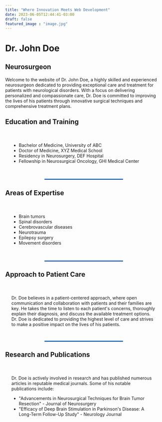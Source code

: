 ```yaml
---
title: "Where Innovation Meets Web Development"
date: 2023-06-05T12:44:41-03:00
draft: false
featured_image : "image.jpg"
---
```


<style>
/* Add your custom CSS here */
.container {
  max-width: 800px;
  margin: 0 auto;
  padding: 20px;
}

section {
  margin-bottom: 40px;
}

h2 {
  margin-bottom: 20px;
}

hr.section-divider {
  border-top: 2px solid #007bff;
  width: 50%;
  margin-left: auto;
  margin-right: auto;
}

ul.styled-list {
  list-style-type: none;
  padding: 0;
  margin: 0;
}

ul.styled-list li {
  padding: 10px 0;
  border-bottom: 1px solid #ddd;
}

p {
  margin-bottom: 10px;
}

</style>

# Dr. John Doe

## Neurosurgeon

Welcome to the website of Dr. John Doe, a highly skilled and experienced neurosurgeon dedicated to providing exceptional care and treatment for patients with neurological disorders. With a focus on delivering personalized and compassionate care, Dr. Doe is committed to improving the lives of his patients through innovative surgical techniques and comprehensive treatment plans.

## Education and Training

<div class="container">

- Bachelor of Medicine, University of ABC
- Doctor of Medicine, XYZ Medical School
- Residency in Neurosurgery, DEF Hospital
- Fellowship in Neurosurgical Oncology, GHI Medical Center

</div>

<hr class="section-divider">

## Areas of Expertise

<div class="container">

- Brain tumors
- Spinal disorders
- Cerebrovascular diseases
- Neurotrauma
- Epilepsy surgery
- Movement disorders

</div>

<hr class="section-divider">

## Approach to Patient Care

<div class="container">

Dr. Doe believes in a patient-centered approach, where open communication and collaboration with patients and their families are key. He takes the time to listen to each patient's concerns, thoroughly explain their diagnosis, and discuss the available treatment options. Dr. Doe is dedicated to providing the highest level of care and strives to make a positive impact on the lives of his patients.

</div>

<hr class="section-divider">

## Research and Publications

<div class="container">

Dr. Doe is actively involved in research and has published numerous articles in reputable medical journals. Some of his notable publications include:

- "Advancements in Neurosurgical Techniques for Brain Tumor Resection" - Journal of Neurosurgery
- "Efficacy of Deep Brain Stimulation in Parkinson's Disease: A Long-Term Follow-Up Study" - Neurology Journal

</div>

